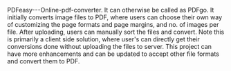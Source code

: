 PDFeasy---Online-pdf-converter. It can otherwise be called as PDFgo. It initially converts image files to PDF, where users can choose their own way of customizing the page formats and page margins, and no. of images per file. After uploading, users can manually sort the files and convert. Note this is primarily a client side solution, where user's can directly get their conversions done without uploading the files to server. This project can have more enhancements and can be updated to accept other file formats and convert them to PDF.
